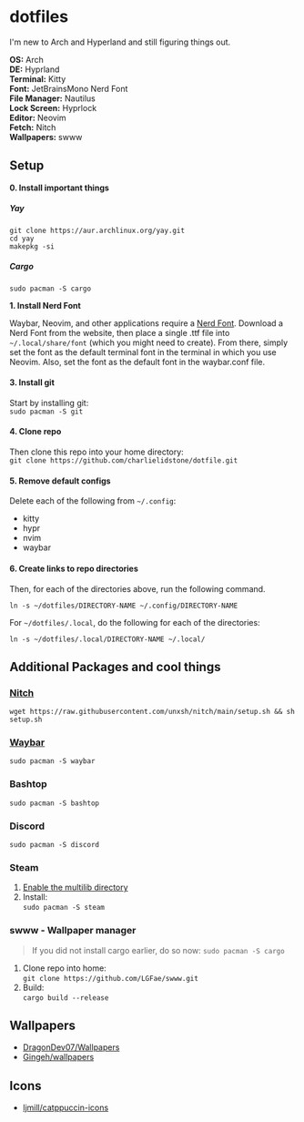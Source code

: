 # dotfiles

I'm new to Arch and Hyperland and still figuring things out.

**OS:** Arch\
**DE:** Hyprland\
**Terminal:** Kitty\
**Font:** JetBrainsMono Nerd Font\
**File Manager:** Nautilus\
**Lock Screen:** Hyprlock\
**Editor:** Neovim\
**Fetch:** Nitch\
**Wallpapers:** swww

## Setup

**0. Install important things**
##### Yay
```
git clone https://aur.archlinux.org/yay.git
cd yay
makepkg -si
```

##### Cargo
`sudo pacman -S cargo`

**1. Install Nerd Font**

Waybar, Neovim, and other applications require a [Nerd Font](https://www.nerdfonts.com/font-downloads). Download a Nerd Font from the website, then place a single .ttf file into `~/.local/share/font` (which you might need to create). From there, simply set the font as the default terminal font in the terminal in which you use Neovim. Also, set the font as the default font in the waybar.conf file.

#### 3. Install git
Start by installing git:\
`sudo pacman -S git`

#### 4. Clone repo
Then clone this repo into your home directory:\
`git clone https://github.com/charlielidstone/dotfile.git`

#### 5. Remove default configs
Delete each of the following from `~/.config`:
- kitty
- hypr
- nvim
- waybar

#### 6. Create links to repo directories
Then, for each of the directories above, run the following command.

`ln -s ~/dotfiles/DIRECTORY-NAME ~/.config/DIRECTORY-NAME`

For `~/dotfiles/.local`, do the following for each of the directories:

`ln -s ~/dotfiles/.local/DIRECTORY-NAME ~/.local/`


## Additional Packages and cool things

### [Nitch](https://github.com/ssleert/nitch)
`wget https://raw.githubusercontent.com/unxsh/nitch/main/setup.sh && sh setup.sh`

### [Waybar](https://github.com/Alexays/Waybar)
`sudo pacman -S waybar`

### Bashtop
`sudo pacman -S bashtop`

### Discord
`sudo pacman -S discord`

### Steam
1. [Enable the multilib directory](https://wiki.archlinux.org/title/Official_repositories#Enabling_multilib)
2. Install:\
   `sudo pacman -S steam`

### swww - Wallpaper manager
> If you did not install cargo earlier, do so now: `sudo pacman -S cargo`
1. Clone repo into home:\
   `git clone https://github.com/LGFae/swww.git`
3. Build:\
   `cargo build --release`

## Wallpapers
- [DragonDev07/Wallpapers](https://github.com/DragonDev07/Wallpapers)
- [Gingeh/wallpapers](https://github.com/Gingeh/wallpapers)

## Icons
- [ljmill/catppuccin-icons](https://github.com/ljmill/catppuccin-icons)
